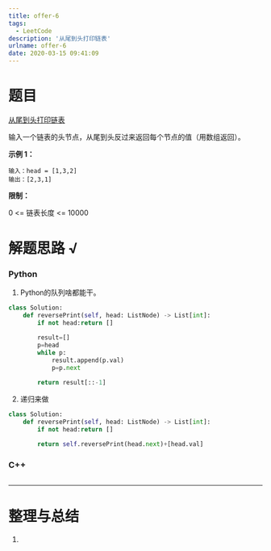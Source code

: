 ```yaml
---
title: offer-6
tags:
  - LeetCode
description: '从尾到头打印链表'
urlname: offer-6
date: 2020-03-15 09:41:09
---
```


# 题目

[从尾到头打印链表](https://leetcode-cn.com/problems/cong-wei-dao-tou-da-yin-lian-biao-lcof/)

输入一个链表的头节点，从尾到头反过来返回每个节点的值（用数组返回）。

**示例 1：**

```
输入：head = [1,3,2]
输出：[2,3,1]
```

**限制：**

0 <= 链表长度 <= 10000

# 解题思路 √

### Python

1. Python的队列啥都能干。

```python
class Solution:
    def reversePrint(self, head: ListNode) -> List[int]:
        if not head:return []

        result=[]
        p=head
        while p:
            result.append(p.val)
            p=p.next
        
        return result[::-1]
```

2. 递归来做


```python
class Solution:
    def reversePrint(self, head: ListNode) -> List[int]:
        if not head:return []

        return self.reversePrint(head.next)+[head.val]
```



### C++

```cpp

```

---



# 整理与总结

1. 


